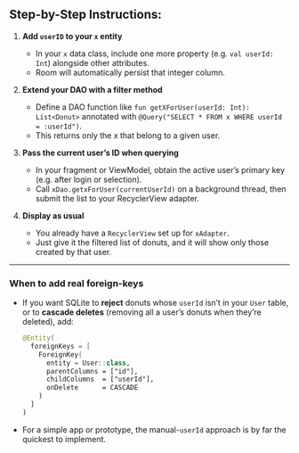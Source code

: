 ## Step-by-Step Instructions:

1. **Add `userID` to your `x` entity**  
   - In your `x` data class, include one more property (e.g. `val userId: Int`) alongside other attributes.  
   - Room will automatically persist that integer column.

2. **Extend your DAO with a filter method**  
   - Define a DAO function like `fun getXForUser(userId: Int): List<Donut>` annotated with `@Query("SELECT * FROM x WHERE userId = :userId")`.  
   - This returns only the x that belong to a given user.
  
3. **Pass the current user’s ID when querying**  
   - In your fragment or ViewModel, obtain the active user’s primary key (e.g. after login or selection).  
   - Call `xDao.getxForUser(currentUserId)` on a background thread, then submit the list to your RecyclerView adapter.  

4. **Display as usual**  
   - You already have a `RecyclerView` set up for `xAdapter`.  
   - Just give it the filtered list of donuts, and it will show only those created by that user.  

---

### When to add real foreign-keys  
- If you want SQLite to **reject** donuts whose `userId` isn’t in your `User` table, or to **cascade deletes** (removing all a user’s donuts when they’re deleted), add:
  ```kotlin
  @Entity(
    foreignKeys = [
      ForeignKey(
        entity = User::class,
        parentColumns = ["id"],
        childColumns  = ["userId"],
        onDelete      = CASCADE
      )
    ]
  )
  ```
- For a simple app or prototype, the manual-`userId` approach is by far the quickest to implement.
